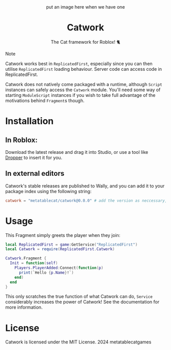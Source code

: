 <div align="center">
<img>put an image here when we have one</img>
<h1>Catwork</h1>
The Cat framework for Roblox! 🐈
</div>

> [!NOTE]
> Catwork works best in `ReplicatedFirst`, especially since you can then utilise `ReplicatedFirst` loading behaviour.
> Server code can access code in ReplicatedFirst.

Catwork does not natively come packaged with a runtime, although `Script` instances can safely access the `Catwork`
module. You'll need some way of starting `ModuleScript` instances if you wish to take full advantage of the motivations
behind `Fragment`s though.

# Installation

## In Roblox:

Download the latest release and drag it into Studio, or use a tool like [Dropper](https://create.roblox.com/store/asset/13404068475/Dropper-External-file-inserter) to insert it for you.

## In external editors

Catwork's stable releases are published to Wally, and you can add it to your package index using the following string:

```toml
catwork = "metatablecat/catwork@0.0.0" # add the version as neccessary, use the wally index for latest version
```

# Usage

This Fragment simply greets the player when they join:

```lua
local ReplicatedFirst = game:GetService("ReplicatedFirst")
local Catwork = require(ReplicatedFirst.Catwork)

Catwork.Fragment {
  Init = function(self)
    Players.PlayerAdded:Connect(function(p)
      print(`Hello {p.Name}!`)
    end)
  end
}
```

This only scratches the true function of what Catwork can do, `Service` considerably increases the power of
Catwork! See the documentation for more information.

# License

Catwork is licensed under the MIT License. 2024 metatablecatgames
